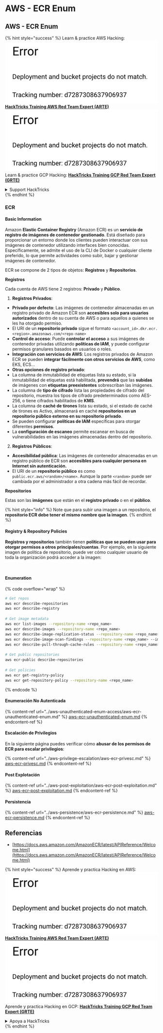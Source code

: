 # AWS - ECR Enum

## AWS - ECR Enum

{% hint style="success" %}
Learn & practice AWS Hacking:<img src="../../../.gitbook/assets/image (1) (1).png" alt="" data-size="line">[**HackTricks Training AWS Red Team Expert (ARTE)**](https://training.hacktricks.xyz/courses/arte)<img src="../../../.gitbook/assets/image (1) (1).png" alt="" data-size="line">\
Learn & practice GCP Hacking: <img src="../../../.gitbook/assets/image (2).png" alt="" data-size="line">[**HackTricks Training GCP Red Team Expert (GRTE)**<img src="../../../.gitbook/assets/image (2).png" alt="" data-size="line">](https://training.hacktricks.xyz/courses/grte)

<details>

<summary>Support HackTricks</summary>

* Check the [**subscription plans**](https://github.com/sponsors/carlospolop)!
* **Join the** 💬 [**Discord group**](https://discord.gg/hRep4RUj7f) or the [**telegram group**](https://t.me/peass) or **follow** us on **Twitter** 🐦 [**@hacktricks\_live**](https://twitter.com/hacktricks\_live)**.**
* **Share hacking tricks by submitting PRs to the** [**HackTricks**](https://github.com/carlospolop/hacktricks) and [**HackTricks Cloud**](https://github.com/carlospolop/hacktricks-cloud) github repos.

</details>
{% endhint %}

### ECR

#### Basic Information

Amazon **Elastic Container Registry** (Amazon ECR) es un **servicio de registro de imágenes de contenedor gestionado**. Está diseñado para proporcionar un entorno donde los clientes pueden interactuar con sus imágenes de contenedor utilizando interfaces bien conocidas. Específicamente, se admite el uso de la CLI de Docker o cualquier cliente preferido, lo que permite actividades como subir, bajar y gestionar imágenes de contenedor.

ECR se compone de 2 tipos de objetos: **Registros** y **Repositorios**.

**Registros**

Cada cuenta de AWS tiene 2 registros: **Privado** y **Público**.

1. **Registros Privados**:

* **Privado por defecto**: Las imágenes de contenedor almacenadas en un registro privado de Amazon ECR son **accesibles solo para usuarios autorizados** dentro de su cuenta de AWS o para aquellos a quienes se les ha otorgado permiso.
* El URI de un **repositorio privado** sigue el formato `<account_id>.dkr.ecr.<region>.amazonaws.com/<repo-name>`
* **Control de acceso**: Puede **controlar el acceso** a sus imágenes de contenedor privadas utilizando **políticas de IAM**, y puede configurar permisos granulares basados en usuarios o roles.
* **Integración con servicios de AWS**: Los registros privados de Amazon ECR se pueden **integrar fácilmente con otros servicios de AWS**, como EKS, ECS...
* **Otras opciones de registro privado**:
* La columna de inmutabilidad de etiquetas lista su estado, si la inmutabilidad de etiquetas está habilitada, **prevendrá** que las **subidas** de imágenes con **etiquetas preexistentes** sobrescriban las imágenes.
* La columna de **tipo de cifrado** lista las propiedades de cifrado del repositorio, muestra los tipos de cifrado predeterminados como AES-256, o tiene cifrados habilitados de **KMS**.
* La columna de **caché de tirones** lista su estado, si el estado de caché de tirones es Activo, almacenará en caché **repositorios en un repositorio público externo en su repositorio privado**.
* Se pueden configurar **políticas de IAM** específicas para otorgar diferentes **permisos**.
* La **configuración de escaneo** permite escanear en busca de vulnerabilidades en las imágenes almacenadas dentro del repositorio.

2. **Registros Públicos**:

* **Accesibilidad pública**: Las imágenes de contenedor almacenadas en un registro público de ECR son **accesibles para cualquier persona en Internet sin autenticación.**
* El URI de un **repositorio público** es como `public.ecr.aws/<random>/<name>`. Aunque la parte `<random>` puede ser cambiada por el administrador a otra cadena más fácil de recordar.

**Repositorios**

Estas son las **imágenes** que están en el **registro privado** o en el **público**.

{% hint style="info" %}
Note que para subir una imagen a un repositorio, el **repositorio ECR debe tener el mismo nombre que la imagen**.
{% endhint %}

#### Registry & Repository Policies

**Registros y repositorios** también tienen **políticas que se pueden usar para otorgar permisos a otros principales/cuentas**. Por ejemplo, en la siguiente imagen de política de repositorio, puede ver cómo cualquier usuario de toda la organización podrá acceder a la imagen:

<figure><img src="../../../.gitbook/assets/image (280).png" alt=""><figcaption></figcaption></figure>

#### Enumeration

{% code overflow="wrap" %}
```bash
# Get repos
aws ecr describe-repositories
aws ecr describe-registry

# Get image metadata
aws ecr list-images --repository-name <repo_name>
aws ecr describe-images --repository-name <repo_name>
aws ecr describe-image-replication-status --repository-name <repo_name> --image-id <image_id>
aws ecr describe-image-scan-findings --repository-name <repo_name> --image-id <image_id>
aws ecr describe-pull-through-cache-rules --repository-name <repo_name> --image-id <image_id>

# Get public repositories
aws ecr-public describe-repositories

# Get policies
aws ecr get-registry-policy
aws ecr get-repository-policy --repository-name <repo_name>
```
{% endcode %}

#### Enumeración No Autenticada

{% content-ref url="../aws-unauthenticated-enum-access/aws-ecr-unauthenticated-enum.md" %}
[aws-ecr-unauthenticated-enum.md](../aws-unauthenticated-enum-access/aws-ecr-unauthenticated-enum.md)
{% endcontent-ref %}

#### Escalación de Privilegios

En la siguiente página puedes verificar cómo **abusar de los permisos de ECR para escalar privilegios**:

{% content-ref url="../aws-privilege-escalation/aws-ecr-privesc.md" %}
[aws-ecr-privesc.md](../aws-privilege-escalation/aws-ecr-privesc.md)
{% endcontent-ref %}

#### Post Explotación

{% content-ref url="../aws-post-exploitation/aws-ecr-post-exploitation.md" %}
[aws-ecr-post-exploitation.md](../aws-post-exploitation/aws-ecr-post-exploitation.md)
{% endcontent-ref %}

#### Persistencia

{% content-ref url="../aws-persistence/aws-ecr-persistence.md" %}
[aws-ecr-persistence.md](../aws-persistence/aws-ecr-persistence.md)
{% endcontent-ref %}

## Referencias

* [https://docs.aws.amazon.com/AmazonECR/latest/APIReference/Welcome.html](https://docs.aws.amazon.com/AmazonECR/latest/APIReference/Welcome.html)

{% hint style="success" %}
Aprende y practica Hacking en AWS:<img src="../../../.gitbook/assets/image (1) (1).png" alt="" data-size="line">[**HackTricks Training AWS Red Team Expert (ARTE)**](https://training.hacktricks.xyz/courses/arte)<img src="../../../.gitbook/assets/image (1) (1).png" alt="" data-size="line">\
Aprende y practica Hacking en GCP: <img src="../../../.gitbook/assets/image (2).png" alt="" data-size="line">[**HackTricks Training GCP Red Team Expert (GRTE)**<img src="../../../.gitbook/assets/image (2).png" alt="" data-size="line">](https://training.hacktricks.xyz/courses/grte)

<details>

<summary>Apoya a HackTricks</summary>

* Revisa los [**planes de suscripción**](https://github.com/sponsors/carlospolop)!
* **Únete al** 💬 [**grupo de Discord**](https://discord.gg/hRep4RUj7f) o al [**grupo de telegram**](https://t.me/peass) o **síguenos** en **Twitter** 🐦 [**@hacktricks\_live**](https://twitter.com/hacktricks\_live)**.**
* **Comparte trucos de hacking enviando PRs a los** [**repositorios de HackTricks**](https://github.com/carlospolop/hacktricks) y [**HackTricks Cloud**](https://github.com/carlospolop/hacktricks-cloud).

</details>
{% endhint %}

